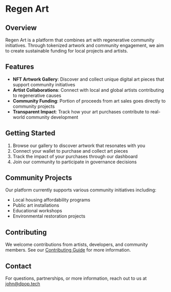 # Regen Art

## Overview
Regen Art is a platform that combines art with regenerative community initiatives. Through tokenized artwork and community engagement, we aim to create sustainable funding for local projects and artists.

## Features
- **NFT Artwork Gallery**: Discover and collect unique digital art pieces that support community initiatives
- **Artist Collaborations**: Connect with local and global artists contributing to regenerative causes
- **Community Funding**: Portion of proceeds from art sales goes directly to community projects
- **Transparent Impact**: Track how your art purchases contribute to real-world community development

## Getting Started
1. Browse our gallery to discover artwork that resonates with you
2. Connect your wallet to purchase and collect art pieces
3. Track the impact of your purchases through our dashboard
4. Join our community to participate in governance decisions

## Community Projects
Our platform currently supports various community initiatives including:
- Local housing affordability programs
- Public art installations
- Educational workshops
- Environmental restoration projects

## Contributing
We welcome contributions from artists, developers, and community members. See our [Contributing Guide](./README_CONTRIBUTING.md) for more information.

## Contact
For questions, partnerships, or more information, reach out to us at [john@dpop.tech](mailto:john@dpop.tech)


